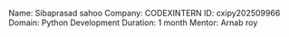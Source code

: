 Name: Sibaprasad sahoo
Company: CODEXINTERN
ID:  cxipy202509966
Domain: Python Development
Duration: 1 month
Mentor: Arnab roy
